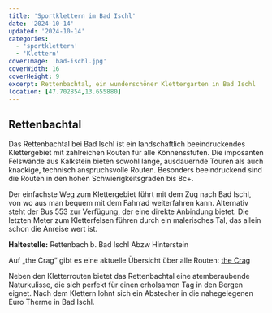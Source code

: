 ```yaml
---
title: 'Sportklettern im Bad Ischl'
date: '2024-10-14'
updated: '2024-10-14'
categories:
  - 'sportklettern'
  - 'Klettern'
coverImage: 'bad-ischl.jpg'
coverWidth: 16
coverHeight: 9
excerpt: Rettenbachtal, ein wunderschöner Klettergarten in Bad Ischl
location: [47.702854,13.655880]
---
```


## Rettenbachtal

Das Rettenbachtal bei Bad Ischl ist ein landschaftlich beeindruckendes Klettergebiet mit zahlreichen Routen für alle Könnensstufen. Die imposanten Felswände aus Kalkstein bieten sowohl lange, ausdauernde Touren als auch knackige, technisch anspruchsvolle Routen. Besonders beeindruckend sind die Routen in den hohen Schwierigkeitsgraden bis 8c+.

Der einfachste Weg zum Klettergebiet führt mit dem Zug nach Bad Ischl, von wo aus man bequem mit dem Fahrrad weiterfahren kann. Alternativ steht der Bus 553 zur Verfügung, der eine direkte Anbindung bietet. Die letzten Meter zum Kletterfelsen führen durch ein malerisches Tal, das allein schon die Anreise wert ist.

**Haltestelle:** Rettenbach b. Bad Ischl Abzw Hinterstein

Auf „the Crag“ gibt es eine aktuelle Übersicht über alle Routen: [the Crag](https://www.thecrag.com/de/klettern/austria/rettenbachtal)

Neben den Kletterrouten bietet das Rettenbachtal eine atemberaubende Naturkulisse, die sich perfekt für einen erholsamen Tag in den Bergen eignet. Nach dem Klettern lohnt sich ein Abstecher in die nahegelegenen Euro Therme in Bad Ischl.

